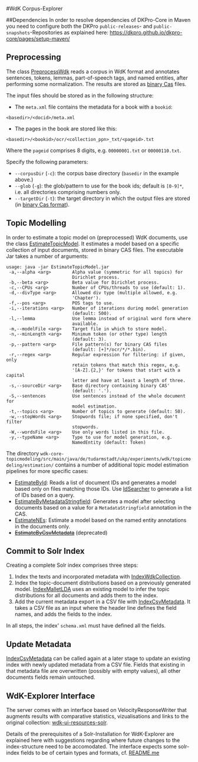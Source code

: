 #WdK Corpus-Explorer

##Dependencies
In order to resolve dependencies of DKPro-Core in Maven you need to configure both the DKPro `public-releases`- and `public-snapshots`-Repositories as explained here: https://dkpro.github.io/dkpro-core/pages/setup-maven/ 


## Preprocessing

The class [PreprocessWdk](wdk-core-preprocessing/src/main/java/de/tudarmstadt/ukp/experiments/wdk/preprocessing/PreprocessWdk.java) reads
a corpus in WdK format and annotates sentences, tokens, lemmas, part-of-speech tags, and named entities, after performing some normalization.
The results are stored as [binary Cas](https://zoidberg.ukp.informatik.tu-darmstadt.de/jenkins/job/DKPro%20Core%20Documentation%20(GitHub)/de.tudarmstadt.ukp.dkpro.core$de.tudarmstadt.ukp.dkpro.core.doc-asl/doclinks/1/format-reference.html#format-BinaryCas) files.

The input files should be stored as in the following structure:

 * The `meta.xml` file contains the metadata for a book with a `bookid`:
```
<basedir>/<docid>/meta.xml
```

  * The pages in the book are stored like this:
```  
<basedir>/<bookid>/ocr/<collection_ppn>_txt/<pageid>.txt
```
Where the `pageid` comprises 8 digits, e.g. `00000001.txt` or `00000110.txt`.

Specify the following parameters:

 * `--corpusDir` (`-c`): the corpus base directory (`basedir` in the example above.)
 * `--glob` (`-g`): the glob/pattern to use for the book ids; default is `[0-9]*`, i.e. all directories comprising numbers only.
 * `--targetDir` (`-t`): the target directory in which the output files are stored (in [binary Cas format](https://zoidberg.ukp.informatik.tu-darmstadt.de/jenkins/job/DKPro%20Core%20Documentation%20(GitHub)/de.tudarmstadt.ukp.dkpro.core$de.tudarmstadt.ukp.dkpro.core.doc-asl/doclinks/1/format-reference.html#format-BinaryCas)).
  
  
## Topic Modelling

In order to estimate a topic model on (preprocessed) WdK documents, use the class [EstimateTopicModel](wdk-core-topicmodeling/src/main/java/de/tudarmstadt/ukp/experiments/wdk/topicmodeling/estimation/EstimateTopicModel.java).
It estimates a model based on a specific collection of input documents, stored in binary CAS files.
The executable Jar takes a number of arguments:

```
usage: java -jar EstimateTopicModel.jar
 -a,--alpha <arg>        Alpha value (symmetric for all topics) for
                         Dirichlet process.
 -b,--beta <arg>         Beta value for Dirichlet process.
 -c,--CPUs <arg>         Number of CPUs/threads to use (default: 1).
 -d,--divType <arg>      Allowed div type (multiple allowed, e.g.
                         'Chapter').
 -f,--pos <arg>          POS tags to use.
 -i,--iterations <arg>   Number of iterations during model generation
                         (default: 500).
 -l,--lemma              Use lemma instead of original word form where
                         available.
 -m,--modelFile <arg>    Target file in which to store model.
 -n,--minLength <arg>    Minimum token (or other type) length
                         (default: 3).
 -p,--pattern <arg>      File pattern(s) for binary CAS files
                         (default: [+]*/ocr/*/*.bin).
 -r,--regex <arg>        Regular expression for filtering: if given, only
                         retain tokens that match this regex, e.g.
                         '[A-Z].{2,}' for tokens that start with a capital
                         letter and have at least a length of three.
 -s,--sourceDir <arg>    Base directory containing binary CAS'
                         (default: '.').
 -S,--sentences          Use sentences instead of the whole document for
                         model estimation.
 -t,--topics <arg>       Number of topics to generate (default: 50).
 -w,--stopWords <arg>    Stopwords file; if none specified, don't filter
                         stopwords.
 -W,--wordsFile <arg>    Use only words listed in this file.
 -y,--typeName <arg>     Type to use for model generation, e.g.
                         NamedEntity (default: Token)
```

The directory `wdk-core-topicmodeling/src/main/java/de/tudarmstadt/ukp/experiments/wdk/topicmodeling/estimation/` contains
a number of additional topic model estimation pipelines for more specific cases:

  * [EstimateById](wdk-core-topicmodeling/src/main/java/de/tudarmstadt/ukp/experiments/wdk/topicmodeling/estimation/EstimateById.java): Reads a list of document IDs and generates a model based only on files matching those IDs. Use [IdSearcher](wdk-core-indexing/src/main/java/de/tudarmstadt/ukp/experiments/wdk/indexing/search/IdSearcher.java) to generate a list of IDs based on a query.
  * [EstimateByMetadataStringfield](wdk-core-topicmodeling/src/main/java/de/tudarmstadt/ukp/experiments/wdk/topicmodeling/estimation/EstimateByMetadatStringfield.java): Generates a model after selecting documents based on a value for a `MetadataStringfield` annotation in the CAS.
  * [EstimateNEs](wdk-core-topicmodeling/src/main/java/de/tudarmstadt/ukp/experiments/wdk/topicmodeling/estimation/EstimateNEs.java): Estimate a model based on the named entity annotations in the documents only.
  * ~~[EstimateByCsvMetadata](wdk-core-topicmodeling/src/main/java/de/tudarmstadt/ukp/experiments/wdk/topicmodeling/estimation/EstimateByCsvMetadata.java)~~ (deprecated)

## Commit to Solr Index

Creating a complete Solr index comprises three steps:

  1. Index the texts and incorporated metadata with [IndexWdkCollection](wdk-core-indexing/src/main/java/de/tudarmstadt/ukp/experiments/wdk/indexing/wdk/IndexWdkCollection.java).
  2. Index the topic-document distributions based on a previously generated model. [IndexMalletLDA](/home/schnober/git/wdk-core/wdk-core-indexing/src/main/java/de/tudarmstadt/ukp/experiments/wdk/indexing/lda/IndexMalletLDA.java) uses an existing model to infer the topic distributions for all documents and adds them to the index.
  3. Add the current metadata export in a CSV file with [IndexCsvMetadata](/home/schnober/git/wdk-core/wdk-core-indexing/src/main/java/de/tudarmstadt/ukp/experiments/wdk/indexing/wdk/IndexCsvMetadata.java). It takes a CSV file as an input where the header line defines the field names, and adds the fields to the index.
  
In all steps, the index' `schema.xml` must have defined all the fields.

## Update Metadata

[IndexCsvMetadata](wdk-core-indexing/src/main/java/de/tudarmstadt/ukp/experiments/wdk/topicmodeling/indexing/wdk/IndexCsvmetadata.java) can be called again at a later stage to update an existing index with newly updated metadata from a CSV file. Fields that existing in that metadata file are overwritten (possibly with empty values), all other documents fields remain untouched.


## WdK-Explorer Interface

The server comes with an interface based on VelocityResponseWriter that augments results with comparative statistics,  vizualisations and links to the original collection: [wdk-ui-resources-solr](./wdk-ui-resources-solr/). 

Details of the prerequisites of a Solr-Installation for WdK-Explorer  are explained here with suggestions regarding where future changes to the index-structure need to be accomodated. The interface expects some solr-index fields to be of certain types and formats, cf. [README.me](./wdk-ui-resources-solr/README.me)
